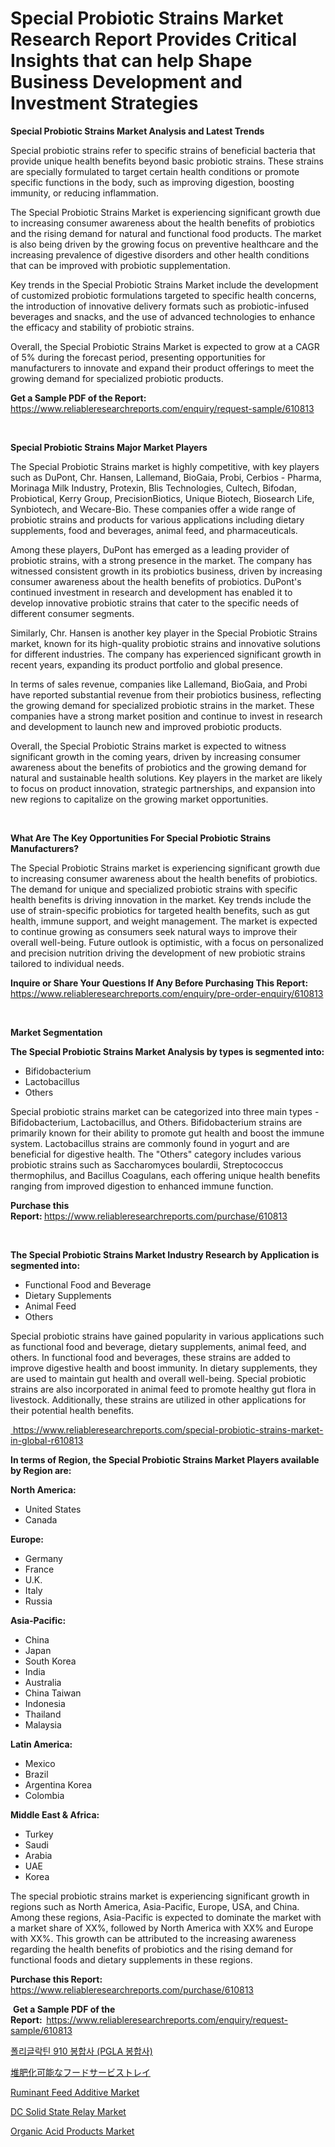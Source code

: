 <p><h1>Special Probiotic Strains Market Research Report Provides Critical Insights that can help Shape Business Development and Investment Strategies</h1></p><p><strong>Special Probiotic Strains Market Analysis and Latest Trends</strong></p>
<p><p>Special probiotic strains refer to specific strains of beneficial bacteria that provide unique health benefits beyond basic probiotic strains. These strains are specially formulated to target certain health conditions or promote specific functions in the body, such as improving digestion, boosting immunity, or reducing inflammation.</p><p>The Special Probiotic Strains Market is experiencing significant growth due to increasing consumer awareness about the health benefits of probiotics and the rising demand for natural and functional food products. The market is also being driven by the growing focus on preventive healthcare and the increasing prevalence of digestive disorders and other health conditions that can be improved with probiotic supplementation.</p><p>Key trends in the Special Probiotic Strains Market include the development of customized probiotic formulations targeted to specific health concerns, the introduction of innovative delivery formats such as probiotic-infused beverages and snacks, and the use of advanced technologies to enhance the efficacy and stability of probiotic strains.</p><p>Overall, the Special Probiotic Strains Market is expected to grow at a CAGR of 5% during the forecast period, presenting opportunities for manufacturers to innovate and expand their product offerings to meet the growing demand for specialized probiotic products.</p></p>
<p><strong>Get a Sample PDF of the Report:&nbsp;</strong> <a href="https://www.reliableresearchreports.com/enquiry/request-sample/610813">https://www.reliableresearchreports.com/enquiry/request-sample/610813</a></p>
<p>&nbsp;</p>
<p><strong>Special Probiotic Strains Major Market Players</strong></p>
<p><p>The Special Probiotic Strains market is highly competitive, with key players such as DuPont, Chr. Hansen, Lallemand, BioGaia, Probi, Cerbios - Pharma, Morinaga Milk Industry, Protexin, Blis Technologies, Cultech, Bifodan, Probiotical, Kerry Group, PrecisionBiotics, Unique Biotech, Biosearch Life, Synbiotech, and Wecare-Bio. These companies offer a wide range of probiotic strains and products for various applications including dietary supplements, food and beverages, animal feed, and pharmaceuticals.</p><p>Among these players, DuPont has emerged as a leading provider of probiotic strains, with a strong presence in the market. The company has witnessed consistent growth in its probiotics business, driven by increasing consumer awareness about the health benefits of probiotics. DuPont's continued investment in research and development has enabled it to develop innovative probiotic strains that cater to the specific needs of different consumer segments.</p><p>Similarly, Chr. Hansen is another key player in the Special Probiotic Strains market, known for its high-quality probiotic strains and innovative solutions for different industries. The company has experienced significant growth in recent years, expanding its product portfolio and global presence.</p><p>In terms of sales revenue, companies like Lallemand, BioGaia, and Probi have reported substantial revenue from their probiotics business, reflecting the growing demand for specialized probiotic strains in the market. These companies have a strong market position and continue to invest in research and development to launch new and improved probiotic products.</p><p>Overall, the Special Probiotic Strains market is expected to witness significant growth in the coming years, driven by increasing consumer awareness about the benefits of probiotics and the growing demand for natural and sustainable health solutions. Key players in the market are likely to focus on product innovation, strategic partnerships, and expansion into new regions to capitalize on the growing market opportunities.</p></p>
<p>&nbsp;</p>
<p><strong>What Are The Key Opportunities For Special Probiotic Strains Manufacturers?</strong></p>
<p><p>The Special Probiotic Strains market is experiencing significant growth due to increasing consumer awareness about the health benefits of probiotics. The demand for unique and specialized probiotic strains with specific health benefits is driving innovation in the market. Key trends include the use of strain-specific probiotics for targeted health benefits, such as gut health, immune support, and weight management. The market is expected to continue growing as consumers seek natural ways to improve their overall well-being. Future outlook is optimistic, with a focus on personalized and precision nutrition driving the development of new probiotic strains tailored to individual needs.</p></p>
<p><strong>Inquire or Share Your Questions If Any Before Purchasing This Report:</strong> <a href="https://www.reliableresearchreports.com/enquiry/pre-order-enquiry/610813">https://www.reliableresearchreports.com/enquiry/pre-order-enquiry/610813</a></p>
<p>&nbsp;</p>
<p><strong>Market Segmentation</strong></p>
<p><strong>The Special Probiotic Strains Market Analysis by types is segmented into:</strong></p>
<p><ul><li>Bifidobacterium</li><li>Lactobacillus</li><li>Others</li></ul></p>
<p><p>Special probiotic strains market can be categorized into three main types - Bifidobacterium, Lactobacillus, and Others. Bifidobacterium strains are primarily known for their ability to promote gut health and boost the immune system. Lactobacillus strains are commonly found in yogurt and are beneficial for digestive health. The "Others" category includes various probiotic strains such as Saccharomyces boulardii, Streptococcus thermophilus, and Bacillus Coagulans, each offering unique health benefits ranging from improved digestion to enhanced immune function.</p></p>
<p><strong>Purchase this Report:&nbsp;</strong><a href="https://www.reliableresearchreports.com/purchase/610813">https://www.reliableresearchreports.com/purchase/610813</a></p>
<p>&nbsp;</p>
<p><strong>The Special Probiotic Strains Market Industry Research by Application is segmented into:</strong></p>
<p><ul><li>Functional Food and Beverage</li><li>Dietary Supplements</li><li>Animal Feed</li><li>Others</li></ul></p>
<p><p>Special probiotic strains have gained popularity in various applications such as functional food and beverage, dietary supplements, animal feed, and others. In functional food and beverages, these strains are added to improve digestive health and boost immunity. In dietary supplements, they are used to maintain gut health and overall well-being. Special probiotic strains are also incorporated in animal feed to promote healthy gut flora in livestock. Additionally, these strains are utilized in other applications for their potential health benefits.</p></p>
<p><a href="https://www.reliableresearchreports.com/special-probiotic-strains-market-in-global-r610813">&nbsp;https://www.reliableresearchreports.com/special-probiotic-strains-market-in-global-r610813</a></p>
<p><strong>In terms of Region, the Special Probiotic Strains Market Players available by Region are:</strong></p>
<p>
    <p> <strong> North America: </strong>
        <ul>
            <li>United States</li>
            <li>Canada</li>
        </ul>
        </p> 
    <p> <strong> Europe: </strong>
        <ul>
            <li>Germany</li>
            <li>France</li>
            <li>U.K.</li>
            <li>Italy</li>
            <li>Russia</li>
        </ul>
        </p> 
    <p> <strong> Asia-Pacific: </strong>
        <ul>
            <li>China</li>
            <li>Japan</li>
            <li>South Korea</li>
            <li>India</li>
            <li>Australia</li>
            <li>China Taiwan</li>
            <li>Indonesia</li>
            <li>Thailand</li>
            <li>Malaysia</li>
        </ul>
        </p> 
    <p> <strong> Latin America: </strong>
        <ul>
            <li>Mexico</li>
            <li>Brazil</li>
            <li>Argentina Korea</li>
            <li>Colombia</li>
        </ul>
        </p> 
    <p> <strong> Middle East & Africa: </strong>
        <ul>
            <li>Turkey</li>
            <li>Saudi</li>
            <li>Arabia</li>
            <li>UAE</li>
            <li>Korea</li>
        </ul>
    </p>
    </p>
<p><p>The special probiotic strains market is experiencing significant growth in regions such as North America, Asia-Pacific, Europe, USA, and China. Among these regions, Asia-Pacific is expected to dominate the market with a market share of XX%, followed by North America with XX% and Europe with XX%. This growth can be attributed to the increasing awareness regarding the health benefits of probiotics and the rising demand for functional foods and dietary supplements in these regions.</p></p>
<p><strong>Purchase this Report: </strong><a href="https://www.reliableresearchreports.com/purchase/610813">https://www.reliableresearchreports.com/purchase/610813</a></p>
<p>&nbsp;<strong>Get a Sample PDF of the Report:&nbsp;&nbsp;</strong><a href="https://www.reliableresearchreports.com/enquiry/request-sample/610813">https://www.reliableresearchreports.com/enquiry/request-sample/610813</a></p>
<p><strong></strong></p>
<p><p><a href="https://github.com/PercyHagernes9778/Market-Research-Report-List-2/blob/main/834158488953.md">폴리글락틴 910 봉합사 (PGLA 봉합사)</a></p><p><a href="https://github.com/adcxff01450218/Market-Research-Report-List-2/blob/main/654472297394.md">堆肥化可能なフードサービストレイ</a></p><p><a href="https://github.com/IsmaelBlick2023/Market-Research-Report-List-1/blob/main/ruminant-feed-additive-market.md">Ruminant Feed Additive Market</a></p><p><a href="https://issuu.com/reportprime-2/docs/dc-solid-state-relay-market-size-2030.pptx">DC Solid State Relay Market</a></p><p><a href="https://github.com/Airanohannonzb68e5pb53oc1/Market-Research-Report-List-2/blob/main/organic-acid-products-market.md">Organic Acid Products Market</a></p></p>
